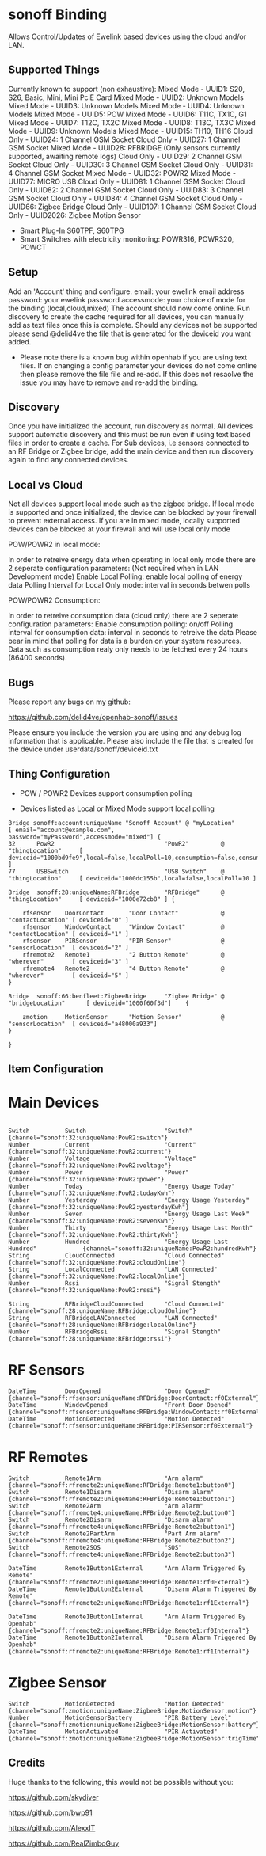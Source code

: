 # sonoff Binding

Allows Control/Updates of Ewelink based devices using the cloud and/or LAN.

## Supported Things

Currently known to support (non exhaustive):
Mixed Mode - UUID1: S20, S26, Basic, Mini, Mini PciE Card
Mixed Mode - UUID2: Unknown Models
Mixed Mode - UUID3: Unknown Models
Mixed Mode - UUID4: Unknown Models
Mixed Mode - UUID5: POW
Mixed Mode - UUID6: T11C, TX1C, G1
Mixed Mode - UUID7: T12C, TX2C
Mixed Mode - UUID8: T13C, TX3C
Mixed Mode - UUID9: Unknown Models
Mixed Mode - UUID15: TH10, TH16
Cloud Only - UUID24: 1 Channel GSM Socket
Cloud Only - UUID27: 1 Channel GSM Socket
Mixed Mode - UUID28: RFBRIDGE (Only sensors currently supported, awaiting remote logs)
Cloud Only - UUID29: 2 Channel GSM Socket
Cloud Only - UUID30: 3 Channel GSM Socket
Cloud Only - UUID31: 4 Channel GSM Socket
Mixed Mode - UUID32: POWR2
Mixed Mode - UUID77: MICRO USB
Cloud Only - UUID81: 1 Channel GSM Socket
Cloud Only - UUID82: 2 Channel GSM Socket
Cloud Only - UUID83: 3 Channel GSM Socket
Cloud Only - UUID84: 4 Channel GSM Socket
Cloud Only - UUID66: Zigbee Bridge
Cloud Only - UUID107: 1 Channel GSM Socket
Cloud Only - UUID2026: Zigbee Motion Sensor


* Smart Plug-In S60TPF, S60TPG
* Smart Switches with electricity monitoring: POWR316, POWR320, POWCT

## Setup
Add an 'Account' thing and configure.
email: your ewelink email address
password: your ewelink password
accessmode: your choice of mode for the binding (local,cloud,mixed)
The account should now come online.  Run discovery to create the cache required for all devices, you can manually add as text files once this is complete.
Should any devices not be supported please send @delid4ve the file that is generated for the deviceid you want added.

* Please note there is a known bug within openhab if you are using text files.  If on changing a config parameter your devices do not come online then please remove the file file and re-add.  If this does not resaolve the issue you may have to remove and re-add the binding.

## Discovery

Once you have initialized the account, run discovery as normal.
All devices support automatic discovery and this must be run even if using text based files in order to create a cache.
For Sub devices, i.e sensors connected to an RF Bridge or Zigbee bridge, add the main device and then run discovery again to find any connected devices.

## Local vs Cloud

Not all devices support local mode such as the zigbee bridge.
If local mode is supported and once initialized, the device can be blocked by your firewall to prevent external access.
If you are in mixed mode, locally supported devices can be blocked at your firewall and will use local only mode

POW/POWR2 in local mode: 

In order to retreive energy data when operating in local only mode there are 2 seperate configuration parameters: (Not required when in LAN Development mode)
Enable Local Polling: enable local polling of energy data
Polling Interval for Local Only mode: interval in seconds betwen polls

POW/POWR2 Consumption:

In order to retreive consumption data (cloud only) there are 2 seperate configuration parameters:
Enable consumption polling: on/off
Polling interval for consumption data: interval in seconds to retreive the data
Please bear in mind that polling for data is a burden on your system resources.  Data such as consumption realy only needs to be fetched every 24 hours (86400 seconds).

## Bugs

Please report any bugs on my github:

https://github.com/delid4ve/openhab-sonoff/issues

Please ensure you include the version you are using and any debug log information that is applicable.  Please also include the file that is created for the device under userdata/sonoff/deviceid.txt

## Thing Configuration

* POW / POWR2 Devices support consumption polling

* Devices listed as Local or Mixed Mode support local polling

```
Bridge sonoff:account:uniqueName "Sonoff Account" @ "myLocation" 
[ email="account@example.com", password="myPassword",accessmode="mixed"] {
32      PowR2                               "PowR2"         @   "thingLocation"     [ deviceid="1000bd9fe9",local=false,localPoll=10,consumption=false,consumptionPoll=10] ]
77      USBSwitch                           "USB Switch"    @   "thingLocation"     [ deviceid="1000dc155b",local=false,localPoll=10 ]	

Bridge  sonoff:28:uniqueName:RFBridge       "RFBridge"      @   "thingLocation"     [ deviceid="1000e72cb8" ] { 

    rfsensor	DoorContact       "Door Contact"		    @ "contactLocation"	[ deviceid="0" ]
    rfsensor	WindowContact     "Window Contact"	        @ "contactLocation"	[ deviceid="1" ]
    rfsensor	PIRSensor         "PIR Sensor"		        @ "sensorLocation"	[ deviceid="2" ]
    rfremote2	Remote1           "2 Button Remote"		    @ "wherever"	    [ deviceid="3" ]
    rfremote4	Remote2           "4 Button Remote"		    @ "wherever"	    [ deviceid="5" ]
}

Bridge  sonoff:66:benfleet:ZigbeeBridge     "Zigbee Bridge"	@ "bridgeLocation"	    [ deviceid="1000f60f3d"]	{

	zmotion		MotionSensor	  "Motion Sensor"			@ "sensorLocation"	[ deviceid="a48000a933"]
}

}
```

## Item Configuration

# Main Devices

```

Switch			Switch				        "Switch"				                {channel="sonoff:32:uniqueName:PowR2:switch"}
Number			Current				        "Current"						        {channel="sonoff:32:uniqueName:PowR2:current"}
Number			Voltage				        "Voltage"						        {channel="sonoff:32:uniqueName:PowR2:voltage"}
Number			Power				        "Power"							        {channel="sonoff:32:uniqueName:PowR2:power"}
Number			Today				        "Energy Usage Today"			        {channel="sonoff:32:uniqueName:PowR2:todayKwh"}
Number			Yesterday			        "Energy Usage Yesterday"		        {channel="sonoff:32:uniqueName:PowR2:yesterdayKwh"}
Number			Seven				        "Energy Usage Last Week"		        {channel="sonoff:32:uniqueName:PowR2:sevenKwh"}
Number			Thirty				        "Energy Usage Last Month"		        {channel="sonoff:32:uniqueName:PowR2:thirtyKwh"}
Number			Hundred				        "Energy Usage Last Hundred"		        {channel="sonoff:32:uniqueName:PowR2:hundredKwh"}
String			CloudConnected		        "Cloud Connected"				        {channel="sonoff:32:uniqueName:PowR2:cloudOnline"}
String			LocalConnected		        "LAN Connected"				            {channel="sonoff:32:uniqueName:PowR2:localOnline"}
Number			Rssi				        "Signal Stength"				        {channel="sonoff:32:uniqueName:PowR2:rssi"}

String			RFBridgeCloudConnected		"Cloud Connected"						{channel="sonoff:28:uniqueName:RFBridge:cloudOnline"}
String			RFBridgeLANConnected		"LAN Connected"				    		{channel="sonoff:28:uniqueName:RFBridge:localOnline"}
Number			RFBridgeRssi				"Signal Stength"						{channel="sonoff:28:uniqueName:RFBridge:rssi"}
```

# RF Sensors

```
DateTime		DoorOpened					"Door Opened"					        {channel="sonoff:rfsensor:uniqueName:RFBridge:DoorContact:rf0External"}
DateTime		WindowOpened				"Front Door Opened"				        {channel="sonoff:rfsensor:uniqueName:RFBridge:WindowContact:rf0External"}
DateTime		MotionDetected				"Motion Detected"				        {channel="sonoff:rfsensor:uniqueName:RFBridge:PIRSensor:rf0External"}
```

# RF Remotes

```
Switch  		Remote1Arm					"Arm alarm"					            {channel="sonoff:rfremote2:uniqueName:RFBridge:Remote1:button0"}
Switch  		Remote1Disarm				"Disarm alarm"					        {channel="sonoff:rfremote2:uniqueName:RFBridge:Remote1:button1"}
Switch  		Remote2Arm					"Arm alarm"					            {channel="sonoff:rfremote4:uniqueName:RFBridge:Remote2:button0"}
Switch  		Remote2Disarm				"Disarm alarm"					        {channel="sonoff:rfremote4:uniqueName:RFBridge:Remote2:button1"}
Switch  		Remote2PartArm				"Part Arm alarm"					    {channel="sonoff:rfremote4:uniqueName:RFBridge:Remote2:button2"}
Switch  		Remote2SOS				    "SOS"					                {channel="sonoff:rfremote4:uniqueName:RFBridge:Remote2:button3"}

DateTime		Remote1Button1External		"Arm Alarm Triggered By Remote"			{channel="sonoff:rfremote2:uniqueName:RFBridge:Remote1:rf0External"}
DateTime		Remote1Button2External		"Disarm Alarm Triggered By Remote"      {channel="sonoff:rfremote2:uniqueName:RFBridge:Remote1:rf1External"}

DateTime		Remote1Button1Internal		"Arm Alarm Triggered By Openhab"		{channel="sonoff:rfremote2:uniqueName:RFBridge:Remote1:rf0Internal"}
DateTime		Remote1Button2Internal		"Disarm Alarm Triggered By Openhab"		{channel="sonoff:rfremote2:uniqueName:RFBridge:Remote1:rf1Internal"}
```

# Zigbee Sensor

```
Switch			MotionDetected		        "Motion Detected"						{channel="sonoff:zmotion:uniqueName:ZigbeeBridge:MotionSensor:motion"}
Number			MotionSensorBattery	        "PIR Battery Level"						{channel="sonoff:zmotion:uniqueName:ZigbeeBridge:MotionSensor:battery"}
DateTime		MotionActivated		        "PIR Activated"				 	        {channel="sonoff:zmotion:uniqueName:ZigbeeBridge:MotionSensor:trigTime"}
```

## Credits

Huge thanks to the following, this would not be possible without you:

https://github.com/skydiver

https://github.com/bwp91

https://github.com/AlexxIT

https://github.com/RealZimboGuy
